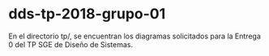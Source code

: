 # dds-tp-2018-grupo-01
En el directorio tp/, se encuentran los diagramas solicitados para la Entrega 0 del TP SGE de Diseño de Sistemas.


